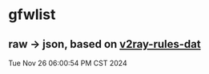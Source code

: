 # gfwlist
## raw -> json, based on [v2ray-rules-dat](https://github.com/Loyalsoldier/v2ray-rules-dat)
Tue Nov 26 06:00:54 PM CST 2024

